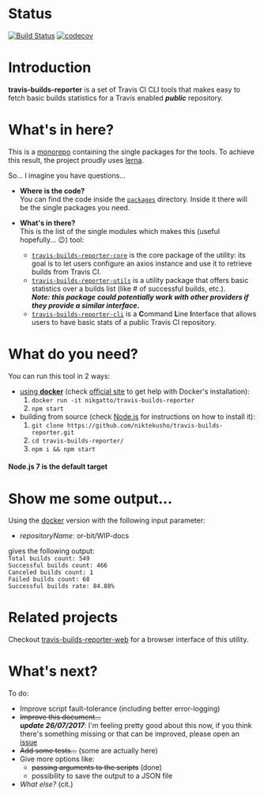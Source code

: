 # Status
[![Build Status](https://travis-ci.org/niktekusho/travis-builds-reporter.svg?branch=master)](https://travis-ci.org/niktekusho/travis-builds-reporter)
[![codecov](https://codecov.io/gh/niktekusho/travis-builds-reporter/branch/master/graph/badge.svg)](https://codecov.io/gh/niktekusho/travis-builds-reporter)

# Introduction

**travis-builds-reporter** is a set of Travis CI CLI tools that makes easy to fetch basic builds statistics for a Travis enabled ***public*** repository.

# What's in here?

This is a [monorepo](https://github.com/babel/babel/blob/master/doc/design/monorepo.md) containing the single packages for the tools. To achieve this result, the project proudly uses [lerna](https://github.com/lerna/lerna).

So... I imagine you have questions...

-   **Where is the code?**  
    You can find the code inside the [`packages`](packages) directory. Inside it there will be the single packages you need.

-   **What's in there?**  
    This is the list of the single modules which makes this (useful hopefully... :wink:) tool:
    -   [`travis-builds-reporter-core`](packages/travis-builds-reporter-core) is the core package of the utility: its goal is to let users configure an axios instance and use it to retrieve builds from Travis CI.
    -   [`travis-builds-reporter-utils`](packages/travis-builds-reporter-utils) is a utility package that offers basic statistics over a builds list (like # of successful builds, etc.). <br/>***Note: this package could potentially work with other providers if they provide a similar interface.***
    -   [`travis-builds-reporter-cli`](packages/travis-builds-reporter-cli) is a **C**ommand **L**ine **I**nterface that allows users to have basic stats of a public Travis CI repository.

# What do you need?

You can run this tool in 2 ways:
-   [using **docker**](#docker) (check [official site](https://www.docker.com/get-docker) to get help with Docker's installation):  
    1.  `docker run -it nikgatto/travis-builds-reporter`
    2.  `npm start`
-   building from source (check [Node.js](https://nodejs.org) for instructions on how to install it):
    1.  `git clone https://github.com/niktekusho/travis-builds-reporter.git`
    2.  `cd travis-builds-reporter/`  
    3.  `npm i && npm start`

#### Node.js 7 is the default target

# Show me some output...

Using the [docker](#docker) version with the following input parameter:
-   *repositoryName*: or-bit/WIP-docs

gives the following output:  
`Total builds count: 549`  
`Successful builds count: 466`  
`Canceled builds count: 1`  
`Failed builds count: 68`  
`Successful builds rate: 84.88%`

# Related projects

Checkout [travis-builds-reporter-web](https://github.com/niktekusho/travis-builds-reporter-web) for a browser interface of this utility.

# What's next?
To do:
-   Improve script fault-tolerance (including better error-logging)
-   ~~Improve this document...~~  
***update 26/07/2017***: I'm feeling pretty good about this now, if you think there's something missing or that can be improved, please open an [issue](https://github.com/niktekusho/travis-builds-reporter/issues/new)
-   ~~Add some tests...~~ (some are actually here)
-   Give more options like:
    -   ~~passing arguments to the scripts~~ (done)
    -   possibility to save the output to a JSON file
-   *What else?* (cit.)

